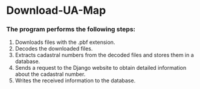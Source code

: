 # Download-UA-Map

### The program performs the following steps:

1. Downloads files with the .pbf extension.
2. Decodes the downloaded files.
3. Extracts cadastral numbers from the decoded files and stores them in a database.
4. Sends a request to the Django website to obtain detailed information about the cadastral number.
5. Writes the received information to the database.
